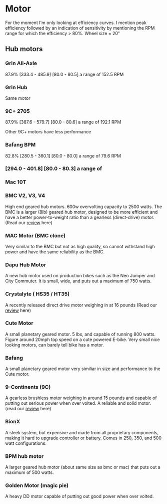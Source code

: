 
Motor
=====

For the moment I'm only looking at efficiency curves. I mention peak efficiency followed by an indication of sensitivity by mentioning the RPM range for which the efficiency > 80%.
Wheel size = 20"

Hub motors
----------

### Grin All-Axle

87.9% [333.4 - 485.9] [80.0 - 80.5] a range of 152.5 RPM

### Grin Hub

Same motor

### 9C+ 2705

87.9% [387.6 - 579.7] [80.0 - 80.6] a range of 192.1 RPM

Other 9C+ motors have less performance

### Bafang BPM

82.8% [280.5 - 360.1] [80.0 - 80.0] a range of 79.6 RPM

### [294.0 - 401.8] [80.0 - 80.3] a range of  

### Mac 10T


### 


### BMC V2, V3, V4

High end geared hub motors. 600w overvolting capacity to 2500 watts. The BMC is a larger (8lb) geared hub motor, designed to be more efficient and have a better power-to-weight ratio than a gearless (direct-drive) motor.  (Read our [review](https://www.electricbike.com/bmc-hub-motor-review/) here)

### MAC Motor (BMC clone)

Very similar to the BMC but not as high quality, so cannot withstand high power and have the same reliability as the BMC.

### Dapu Hub Motor

A new hub motor used on production bikes such as the Neo Jumper and City Commuter. It is small, wide, and puts out a maximum of 750 watts.

### Crystalyte ( HS35 /  HT35)

A recently released direct drive motor weighing in at 16 pounds (Read our [review](https://www.electricbike.com/crystalyte-hub-motor/) here)

### Cute Motor

A small planetary geared motor. 5 lbs, and capable of running 800 watts. Figure around 20mph top speed on a cute powered E-bike. Very small nice looking motors, can barely tell bike has a motor.

### Bafang

A small planetary geared motor very similiar in size and performance to the Cute motor.

### 9-Continents (9C)

A gearless brushless motor weighing in around 15 pounds and capable of putting out serious power when over volted. A reliable and solid motor. (read our [review](https://www.electricbike.com/9c/) here)

### BionX

A sleek  system, but expensive and made from all proprietary components, making it hard to upgrade controller or battery. Comes in 250, 350, and 500 watt configurations.

### BPM hub motor

A larger geared hub motor (about same size as bmc or mac) that puts out a maximum of 500 watts.

### Golden Motor (magic pie)

A heavy DD motor capable of putting out good power when over volted.

